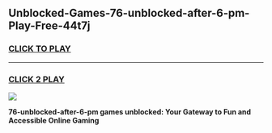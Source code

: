 
## Unblocked-Games-76-unblocked-after-6-pm-Play-Free-44t7j
<h3>
<a href="https://premium76.site?title=76-unblocked-after-6-pm&ref=09A">CLICK TO PLAY</a></h3>
<hr>

<h3>
<a href="https://premium76.site?title=76-unblocked-after-6-pm&ref=09A">CLICK 2 PLAY</a>
  
</h3>

<a href="https://premium76.site?title=76-unblocked-after-6-pm&ref=09A"><img src="https://clearcache.store/games.png"></a>


**76-unblocked-after-6-pm games unblocked: Your Gateway to Fun and Accessible Online Gaming**
